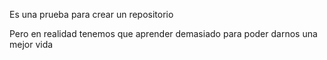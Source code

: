 Es una prueba para crear un repositorio 

Pero en realidad tenemos que aprender demasiado para poder darnos una mejor vida